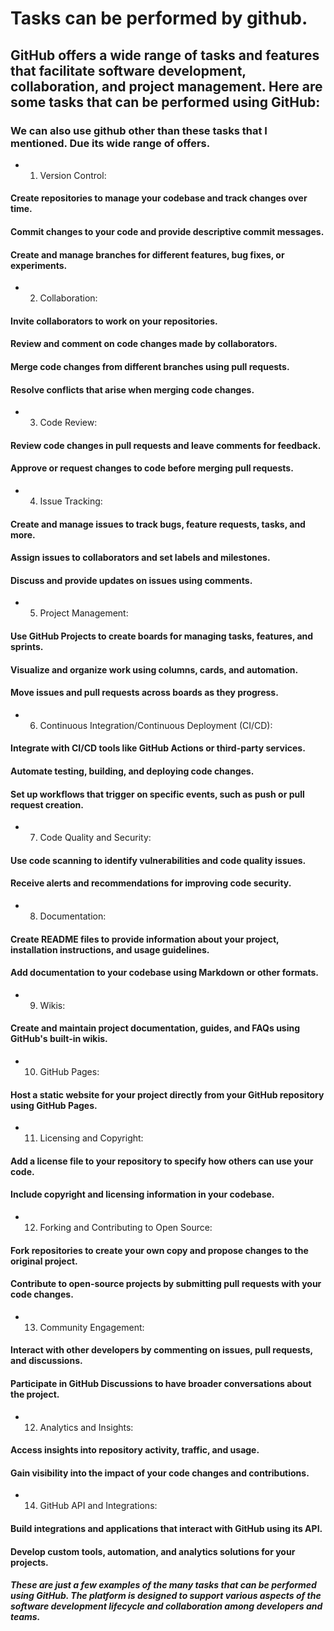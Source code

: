 # Tasks can be performed by github.

## GitHub offers a wide range of tasks and features that facilitate software development, collaboration, and project management. Here are some tasks that can be performed using GitHub:
### We can also use github other than these tasks that I mentioned. Due its wide range of offers.

*   1. Version Control:
####        Create repositories to manage your codebase and track changes over time.
####        Commit changes to your code and provide descriptive commit messages.
####        Create and manage branches for different features, bug fixes, or experiments.

*   2. Collaboration:
####        Invite collaborators to work on your repositories.
####        Review and comment on code changes made by collaborators.
####        Merge code changes from different branches using pull requests.
####        Resolve conflicts that arise when merging code changes.

*   3. Code Review:
####        Review code changes in pull requests and leave comments for feedback.
####        Approve or request changes to code before merging pull requests.

*   4. Issue Tracking:
####        Create and manage issues to track bugs, feature requests, tasks, and more.
####        Assign issues to collaborators and set labels and milestones.
####        Discuss and provide updates on issues using comments.

*   5. Project Management:
####        Use GitHub Projects to create boards for managing tasks, features, and sprints.
####        Visualize and organize work using columns, cards, and automation.
####        Move issues and pull requests across boards as they progress.

*   6. Continuous Integration/Continuous Deployment (CI/CD):
####        Integrate with CI/CD tools like GitHub Actions or third-party services.
####        Automate testing, building, and deploying code changes.
####        Set up workflows that trigger on specific events, such as push or pull request creation.

*   7. Code Quality and Security:
####        Use code scanning to identify vulnerabilities and code quality issues.
####        Receive alerts and recommendations for improving code security.

*   8. Documentation:
####        Create README files to provide information about your project, installation instructions, and usage guidelines.
####        Add documentation to your codebase using Markdown or other formats.

*   9. Wikis:
####        Create and maintain project documentation, guides, and FAQs using GitHub's built-in wikis.

*   10. GitHub Pages:
####        Host a static website for your project directly from your GitHub repository using GitHub Pages.

*   11. Licensing and Copyright:
####        Add a license file to your repository to specify how others can use your code.
####        Include copyright and licensing information in your codebase.

*   12. Forking and Contributing to Open Source:
####        Fork repositories to create your own copy and propose changes to the original project.
####        Contribute to open-source projects by submitting pull requests with your code changes.

*   13. Community Engagement:
####        Interact with other developers by commenting on issues, pull requests, and discussions.
####        Participate in GitHub Discussions to have broader conversations about the project.

*   12. Analytics and Insights:
####        Access insights into repository activity, traffic, and usage.
####        Gain visibility into the impact of your code changes and contributions.

*   14. GitHub API and Integrations:
####        Build integrations and applications that interact with GitHub using its API.
####        Develop custom tools, automation, and analytics solutions for your projects.

##### These are just a few examples of the many tasks that can be performed using GitHub. The platform is designed to support various aspects of the software development lifecycle and collaboration among developers and teams.
